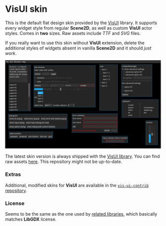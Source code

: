 # VisUI skin

This is the default flat design skin provided by the [VisUI](https://github.com/kotcrab/vis-editor/wiki/VisUI) library. It supports every widget style from regular **Scene2D**, as well as custom **VisUI** actor styles. Comes in **two** sizes. Raw assets include *TTF* and *SVG* files.

If you really want to use this skin without **VisUI** extension, delete the additional styles of widgets absent in vanilla **Scene2D** and it should *just work*.

![VisUI](preview.png)

The latest skin version is always shipped with the [VisUI library](https://github.com/kotcrab/vis-editor/tree/master/ui). You can find raw assets [here](https://github.com/kotcrab/vis-editor/tree/master/ui/assets-raw). This repository might not be up-to-date.

### Extras

Additional, modified skins for **VisUI** are available in the [`vis-ui-contrib` repository](https://github.com/kotcrab/vis-ui-contrib).

### License

Seems to be the same as the one used by [related libraries](https://github.com/kotcrab/vis-editor), which basically matches **LibGDX** license.
